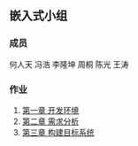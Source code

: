 ## 嵌入式小组

### 成员
何人天 冯浩 李隆坤 周桐 陈光 王涛

### 作业
1. [第一章 开发环境](https://github.com/WangtaoPKU/Team666/blob/master/homework/01/homework.md)
2. [第二章 需求分析](https://github.com/WangtaoPKU/Team666/blob/master/homework/02/homework.md)  
3. [第三章 构建目标系统](https://github.com/WangtaoPKU/Team666/blob/master/homework/03/chapter3.md)
